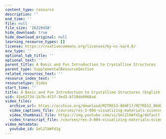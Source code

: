 ```yaml
---
content_type: resource
description: ''
end_time: ''
file: null
file_size: '26229458'
hide_download: true
hide_download_original: null
learning_resource_types: []
license: https://creativecommons.org/licenses/by-nc-sa/4.0/
ocw_type: ''
optional_tab_title: ''
optional_text: ''
parent_title: A Basic and Fun Introduction to Crystalline Structures
parent_type: SupplementalResourceSection
related_resources_text: ''
resource_index_text: ''
resourcetype: Video
start_time: ''
title: A Basic and Fun Introduction to Crystalline Structures (English Version)
uid: 42e6273d-1b7b-4f2f-3ed3-b719de9968ad
video_files:
  archive_url: https://archive.org/download/MITRES3-004F17/MITRES3_004F17_2017EPFL_gonza_en_300k.mp4
  video_captions_file: /courses/res-3-004-visualizing-materials-science-fall-2017/9c37ed964a6c58afb83b9b12eeb36889_Sml2lkWfd1g.vtt
  video_thumbnail_file: https://img.youtube.com/vi/Sml2lkWfd1g/default.jpg
  video_transcript_file: /courses/res-3-004-visualizing-materials-science-fall-2017/4ca4b58be28964c3d567f4b163deee5b_Sml2lkWfd1g.pdf
video_metadata:
  youtube_id: Sml2lkWfd1g
---
```

